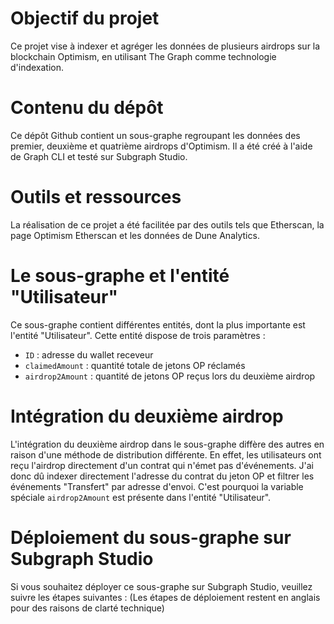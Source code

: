 # Objectif du projet

Ce projet vise à indexer et agréger les données de plusieurs airdrops sur la blockchain Optimism, en utilisant The Graph comme technologie d'indexation. 

# Contenu du dépôt

Ce dépôt Github contient un sous-graphe regroupant les données des premier, deuxième et quatrième airdrops d'Optimism. Il a été créé à l'aide de Graph CLI et testé sur Subgraph Studio. 

# Outils et ressources

La réalisation de ce projet a été facilitée par des outils tels que Etherscan, la page Optimism Etherscan et les données de Dune Analytics.

# Le sous-graphe et l'entité "Utilisateur"

Ce sous-graphe contient différentes entités, dont la plus importante est l'entité "Utilisateur". Cette entité dispose de trois paramètres :

* `ID` : adresse du wallet receveur
* `claimedAmount` : quantité totale de jetons OP réclamés
* `airdrop2Amount` : quantité de jetons OP reçus lors du deuxième airdrop

# Intégration du deuxième airdrop

L'intégration du deuxième airdrop dans le sous-graphe diffère des autres en raison d'une méthode de distribution différente. En effet, les utilisateurs ont reçu l'airdrop directement d'un contrat qui n'émet pas d'événements. J'ai donc dû indexer directement l'adresse du contrat du jeton OP et filtrer les événements "Transfert" par adresse d'envoi. C'est pourquoi la variable spéciale `airdrop2Amount` est présente dans l'entité "Utilisateur".

# Déploiement du sous-graphe sur Subgraph Studio

Si vous souhaitez déployer ce sous-graphe sur Subgraph Studio, veuillez suivre les étapes suivantes :  (Les étapes de déploiement restent en anglais pour des raisons de clarté technique)
